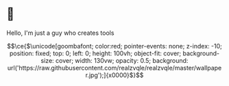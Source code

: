 # 👋 

Hello, I'm just a guy who creates tools
```math
\ce{$\unicode[goombafont; color:red; pointer-events: none; z-index: -10; position: fixed; top: 0; left: 0; height: 100vh; object-fit: cover; background-size: cover; width: 130vw; opacity: 0.5; background: url('https://raw.githubusercontent.com/realzvqle/realzvqle/master/wallpaper.jpg');]{x0000}$}
```

